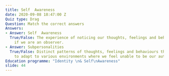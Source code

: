 ```yaml
---
title: Self  Awareness
date: 2020-09-08 18:47:00 Z
Quiz type: Drag
Question: Match the correct answers
Answers:
- Answer: Self  Awareness
  True/False: The experience of noticing our thoughts, feelings and behaviour, as
    if we are an observer.
- Answer: Subpersonalities
  True/False: Distinct patterns of thoughts, feelings and behaviours that we develop
    to adapt to various environments where we feel unable to be our authentic self.
Education programme: "Identity \n& Self\nAwareness"
slide: 44
---
```


